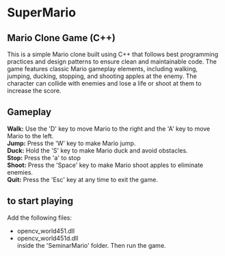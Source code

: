 # SuperMario

## Mario Clone Game (C++)
This is a simple Mario clone built using C++ that follows best programming practices and design patterns to ensure clean and maintainable code. The game features classic Mario gameplay elements, including walking, jumping, ducking, stopping, and shooting apples at the enemy. The character can collide with enemies and lose a life or shoot at them to increase the score.

## Gameplay
**Walk:** Use the 'D' key to move Mario to the right and the 'A' key to move Mario to the left.</br>
**Jump:** Press the 'W' key to make Mario jump.</br>
**Duck:** Hold the 'S' key to make Mario duck and avoid obstacles.</br>
**Stop:** Press the 'a' to stop</br>
**Shoot:** Press the 'Space' key to make Mario shoot apples to eliminate enemies.</br>
**Quit:** Press the 'Esc' key at any time to exit the game.</br>


## to start playing
Add the following files:</br>
 * opencv_world451.dll</br>
 * opencv_world451d.dll</br>
inside the 'SeminarMario' folder. Then run the game.
